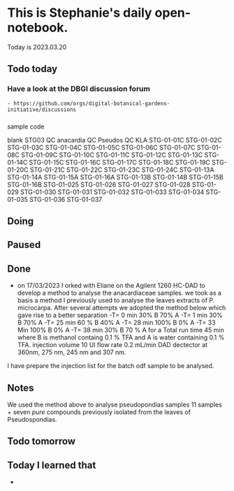 
# This is Stephanie's daily open-notebook.

Today is 2023.03.20

## Todo today

### Have a look at the DBGI discussion forum
    - https://github.com/orgs/digital-botanical-gardens-initiative/discussions
###
###
sample code

blank STG03
QC anacardia
QC Pseudos
QC KLA
STG-01-01C
STG-01-02C
STG-01-03C
STG-01-04C
STG-01-05C
STG-01-06C
STG-01-07C
STG-01-08C
STG-01-09C
STG-01-10C
STG-01-11C
STG-01-12C
STG-01-13C
STG-01-14C
STG-01-15C
STG-01-16C
STG-01-17C
STG-01-18C
STG-01-19C
STG-01-20C
STG-01-21C
STG-01-22C
STG-01-23C
STG-01-24C
STG-01-13A
STG-01-14A
STG-01-15A
STG-01-16A
STG-01-13B
STG-01-14B
STG-01-15B
STG-01-16B
STG-01-025
STG-01-026
STG-01-027
STG-01-028
STG-01-029
STG-01-030
STG-01-031
STG-01-032
STG-01-033
STG-01-034
STG-01-035
STG-01-036
STG-01-037


## Doing

## Paused

## Done
* on 17/03/2023 I orked with Eliane on the Agilent 1260 HC-DAD to develop a method to analyse the anacardiaceae samples. we took as a basis a method I previously used to analyse the leaves extracts of P. microcarpa. After several attempts we adopted the method below which gave rise to a better separation
-T= 0 min 30% B 70% A
-T= 1 min 30% B 70% A
-T= 25 min 60 % B 40% A
-T= 28 min 100% B 0% A
-T= 33 Min 100% B 0% A
-T= 38 min 30% B 70 % A for a Total run time 45 min
where B is methanol containg 0.1 % TFA and A is water containing 0.1 % TFA. injection volume 10 Ul flow rate 0.2 mL/min DAD dectector at 360nm, 275 nm, 245 nm and 307 nm.

I have prepare the injection list for the batch odf sample to be analysed.


## Notes
We used the method above to analyse pseudopondias samples 11 samples + seven *pure* compounds previously isolated from the leaves of Pseudospondias.
## Todo tomorrow

###
###
###


## Today I learned that

- 